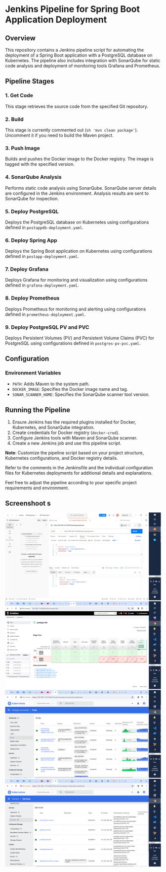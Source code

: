 # Jenkins Pipeline for Spring Boot Application Deployment

## Overview

This repository contains a Jenkins pipeline script for automating the deployment of a Spring Boot application with a PostgreSQL database on Kubernetes. The pipeline also includes integration with SonarQube for static code analysis and deployment of monitoring tools Grafana and Prometheus.

## Pipeline Stages

### 1. Get Code
This stage retrieves the source code from the specified Git repository.

### 2. Build
This stage is currently commented out (`sh 'mvn clean package'`). Uncomment it if you need to build the Maven project.

### 3. Push Image
Builds and pushes the Docker image to the Docker registry. The image is tagged with the specified version.

### 4. SonarQube Analysis
Performs static code analysis using SonarQube. SonarQube server details are configured in the Jenkins environment. Analysis results are sent to SonarQube for inspection.

### 5. Deploy PostgreSQL
Deploys the PostgreSQL database on Kubernetes using configurations defined in `postappdb-deployment.yaml`.

### 6. Deploy Spring App
Deploys the Spring Boot application on Kubernetes using configurations defined in `postapp-deployment.yaml`.

### 7. Deploy Grafana
Deploys Grafana for monitoring and visualization using configurations defined in `grafana-deployment.yaml`.

### 8. Deploy Prometheus
Deploys Prometheus for monitoring and alerting using configurations defined in `prometheus-deployment.yaml`.

### 9. Deploy PostgreSQL PV and PVC
Deploys Persistent Volumes (PV) and Persistent Volume Claims (PVC) for PostgreSQL using configurations defined in `postgres-pv-pvc.yaml`.

## Configuration

### Environment Variables
- `PATH`: Adds Maven to the system path.
- `DOCKER_IMAGE`: Specifies the Docker image name and tag.
- `SONAR_SCANNER_HOME`: Specifies the SonarQube scanner tool version.

## Running the Pipeline

1. Ensure Jenkins has the required plugins installed for Docker, Kubernetes, and SonarQube integration.
2. Create credentials for Docker registry (`docker-cred`).
3. Configure Jenkins tools with Maven and SonarQube scanner.
4. Create a new Jenkins job and use this pipeline script.

**Note**: Customize the pipeline script based on your project structure, Kubernetes configurations, and Docker registry details.

Refer to the comments in the Jenkinsfile and the individual configuration files for Kubernetes deployments for additional details and explanations.

Feel free to adjust the pipeline according to your specific project requirements and environment.

## Screenshoot s

![k8s CRUD Test](https://github.com/tarekbensassi/postapp/raw/master/screen/k8s-crudtest.png)
![k8s Jenkinscreen.png](https://github.com/tarekbensassi/postapp/raw/master/screen/k8s-jenkinscreen.png)
![k8s Pods](https://github.com/tarekbensassi/postapp/raw/master/screen/k8s-pods.png)
![k8s Services](https://github.com/tarekbensassi/postapp/raw/master/screen/k8s-services.png)
